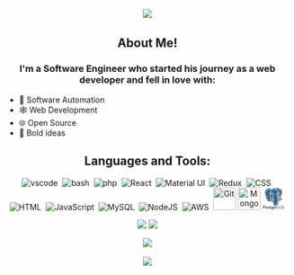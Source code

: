 
<p align="center">
  <img src="https://capsule-render.vercel.app/api?text=Git&nbsp;calm&nbsp;and&nbsp;Code-tinue&nbsp;to&nbsp;code&animation=fadeIn&type=waving&color=gradient&height=100"/>
</p>
<h2 align="center">About Me!</h2>
<h3  align="center"> I'm a Software Engineer who started his journey as a web developer and fell in love with: </h3>
<ul align="left">
  <li>🤖 Software Automation</li>
  <li>🕸 Web Development</li>
  <li>🌐 Open Source</li>
  <li>🤯 Bold ideas</li>
</ul>
<h2 align="center">Languages and Tools:</h2>
<p align="center">
<img src="https://cdn.jsdelivr.net/gh/devicons/devicon/icons/vscode/vscode-original.svg" alt="vscode" width="40" height="40"/>&nbsp;
<img src="https://cdn.jsdelivr.net/gh/devicons/devicon/icons/bash/bash-original.svg" alt="bash" width="40" height="40"/>&nbsp;
<img src="https://cdn.jsdelivr.net/gh/devicons/devicon/icons/php/php-original.svg" alt="php" width="40" height="40"/>&nbsp;
<img src="https://cdn.jsdelivr.net/gh/devicons/devicon/icons/react/react-original.svg" title="React" alt="React" width="40" height="40"/>&nbsp;
<img src="https://cdn.jsdelivr.net/gh/devicons/devicon/icons/materialui/materialui-original.svg" title="Material UI" alt="Material UI" width="40" height="40"/>&nbsp;
<img src="https://cdn.jsdelivr.net/gh/devicons/devicon/icons/redux/redux-original.svg" title="Redux" alt="Redux " width="40" height="40"/>&nbsp;
<img src="https://cdn.jsdelivr.net/gh/devicons/devicon/icons/css3/css3-original.svg"  title="CSS3" alt="CSS" width="40" height="40"/>&nbsp;
<img src="https://cdn.jsdelivr.net/gh/devicons/devicon/icons/html5/html5-original.svg" title="HTML5" alt="HTML" width="40" height="40"/>&nbsp;
<img src="https://cdn.jsdelivr.net/gh/devicons/devicon/icons/nodejs/nodejs-original.svg" title="JavaScript" alt="JavaScript" width="40" height="40"/>&nbsp;
<img src="https://cdn.jsdelivr.net/gh/devicons/devicon/icons/mysql/mysql-original-wordmark.svg" title="MySQL"  alt="MySQL" width="40" height="40"/>&nbsp;
<img src="https://cdn.jsdelivr.net/gh/devicons/devicon/icons/nodejs/nodejs-original-wordmark.svg" title="NodeJS" alt="NodeJS" width="40" height="40"/>&nbsp;
<img src="https://cdn.jsdelivr.net/gh/devicons/devicon/icons/amazonwebservices/amazonwebservices-original.svg" title="AWS" alt="AWS" width="40" height="40"/>&nbsp;
<img src="https://cdn.jsdelivr.net/gh/devicons/devicon/icons/git/git-original.svg" title="Git" **alt="Git" width="40" height="40"/>
<img src="https://cdn.jsdelivr.net/gh/devicons/devicon/icons/mongodb/mongodb-original.svg" title="Mongodb" **alt="Mongodb" width="40" height="40"/>
<img src="https://raw.githubusercontent.com/devicons/devicon/master/icons/postgresql/postgresql-original-wordmark.svg" alt="postgresql" width="40" height="40"/>       
</p>
<p align="center" width="100%">
<img src="https://github-readme-stats.vercel.app/api?username=posingReptile&theme=dark" width="43%"/>
<img src="https://github-readme-stats.vercel.app/api/top-langs/?username=posingReptile&layout=compact&theme=dark" width="40%"/>
</p>
<p align="center">
<img src="https://github.com/posingReptile/posingReptile/blob/output/github-contribution-grid-snake.svg" />
</p>
<p align="center">
  <img src="https://capsule-render.vercel.app/api?&section=footer&animation=fadeout&type=waving&color=gradient&height=100"/>
</p>
